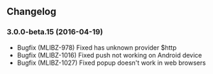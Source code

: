 ## Changelog
### 3.0.0-beta.15 (2016-04-19)
* Bugfix (MLIBZ-978) Fixed has unknown provider $http
* Bugfix (MLIBZ-1016) Fixed push not working on Android device
* Bugfix (MLIBZ-1027) Fixed popup doesn't work in web browsers
